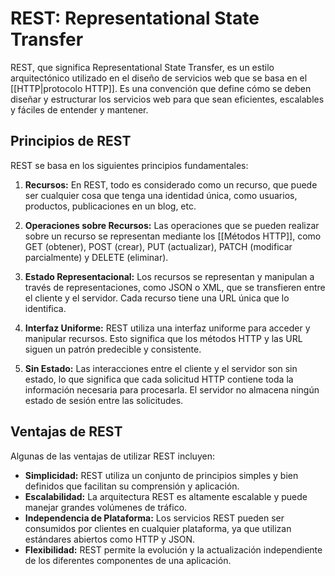 # REST: Representational State Transfer

REST, que significa Representational State Transfer, es un estilo arquitectónico utilizado en el diseño de servicios web que se basa en el [[HTTP|protocolo HTTP]]. Es una convención que define cómo se deben diseñar y estructurar los servicios web para que sean eficientes, escalables y fáciles de entender y mantener.

## Principios de REST

REST se basa en los siguientes principios fundamentales:

1. **Recursos:** En REST, todo es considerado como un recurso, que puede ser cualquier cosa que tenga una identidad única, como usuarios, productos, publicaciones en un blog, etc.

2. **Operaciones sobre Recursos:** Las operaciones que se pueden realizar sobre un recurso se representan mediante los [[Métodos HTTP]], como GET (obtener), POST (crear), PUT (actualizar), PATCH (modificar parcialmente) y DELETE (eliminar).

3. **Estado Representacional:** Los recursos se representan y manipulan a través de representaciones, como JSON o XML, que se transfieren entre el cliente y el servidor. Cada recurso tiene una URL única que lo identifica.

4. **Interfaz Uniforme:** REST utiliza una interfaz uniforme para acceder y manipular recursos. Esto significa que los métodos HTTP y las URL siguen un patrón predecible y consistente.

5. **Sin Estado:** Las interacciones entre el cliente y el servidor son sin estado, lo que significa que cada solicitud HTTP contiene toda la información necesaria para procesarla. El servidor no almacena ningún estado de sesión entre las solicitudes.
## Ventajas de REST

Algunas de las ventajas de utilizar REST incluyen:

- **Simplicidad:** REST utiliza un conjunto de principios simples y bien definidos que facilitan su comprensión y aplicación.
- **Escalabilidad:** La arquitectura REST es altamente escalable y puede manejar grandes volúmenes de tráfico.
- **Independencia de Plataforma:** Los servicios REST pueden ser consumidos por clientes en cualquier plataforma, ya que utilizan estándares abiertos como HTTP y JSON.
- **Flexibilidad:** REST permite la evolución y la actualización independiente de los diferentes componentes de una aplicación.